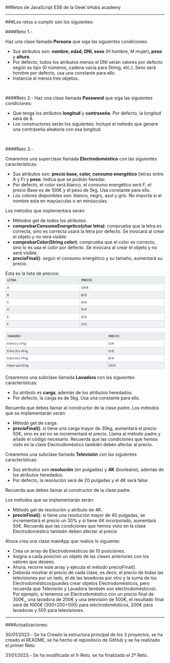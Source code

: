 ##Retos de JavaScript ES6 de la Geek'sHubs academy

***

###Los retos a cumplir són los siguientes:

####Reto 1.-  
  
Haz una clase llamada <b>Persona</b> que siga las siguientes condiciones:  

- Sus atributos son: <b>nombre, edad, DNI, sexo</b> (H hombre, M mujer)<b>, peso</b> y <b>altura</b>.
- Por defecto, todos los atributos menos el DNI serán valores por defecto según su tipo (0 números, cadena vacía para String, etc.). Sexo será hombre por defecto, usa una constante para ello.
- Instancia al menos tres objetos. 
<br>  

####Reto 2.- 
Haz una clase llamada <b>Password</b> que siga las siguientes condiciones:  

- Que tenga los atributos <b>longitud</b> y <b>contraseña</b>. Por defecto, la longitud será de 8.
- Los constructores serán los siguientes:
Incluye el método que genere una contraseña aleatoria con esa longitud. 
<br>  

####Reto 3.-

Crearemos una superclase llamada <b>Electrodoméstico</b> con las siguientes características:  

- Sus atributos son: <b>precio base, color, consumo energético</b> (letras entre A y F) y <b>peso</b>. Indica que se podrán heredar.
- Por defecto, el color será blanco, el consumo energético será F, el precio Base es de 100€ y el peso de 5kg. Usa constante para ello.
- Los colores disponibles son: blanco, negro, azul y gris. No importa si el nombre esta en mayúsculas o en minúsculas.

Los métodos que implementara serán:
- Métodos get de todos los atributos.
- <b>comprobarConsumoEnergetico(char letra)</b>: comprueba que la letra es correcta, sino es correcta usará la letra por defecto. Se invocará al crear el objeto y no será visible.
- <b>comprobarColor(String color)</b>: comprueba que el color es correcto, sino lo es usa el color por defecto. Se invocara al crear el objeto y no será visible.
- <b>precioFinal()</b>: según el consumo energético y su tamaño, aumentará su precio.

Esta es la lista de precios:
<img src= "/Img/listaPrecios.png" width="600"> 
<br> 

Crearemos una subclase llamada <b>Lavadora</b> con las siguientes características:
- Su atributo es <b>carga</b>, además de los atributos heredados.
- Por defecto, la carga es de 5kg. Usa una constante para ello.

Recuerda que debes llamar al constructor de la clase padre.
Los métodos que se implementarán serán:

- Método get de carga.
- <b>precioFinal()</b>: si tiene una carga mayor de 30kg, aumentará el precio 50€, sino es así no se incrementará el precio. Llama al método padre y añade el código necesario. Recuerda que las condiciones que hemos visto en la clase Electrodoméstico también deben afectar al precio.

Crearemos una subclase llamada <b>Televisión</b> con las siguientes características:
- Sus atributos son <b>resolución</b> (en pulgadas) y <b>4K</b> (booleano), además de los atributos heredados.
- Por defecto, la resolución será de 20 pulgadas y el 4K será false.

Recuerda que debes llamar al constructor de la clase padre.

Los métodos que se implementarán serán:

- Método get de resolución y atributo de 4K.
- <b>precioFinal()</b>: si tiene una resolución mayor de 40 pulgadas, se incrementará el precio un 30% y si tiene 4K incorporado, aumentará 50€. Recuerda que las condiciones que hemos visto en la clase Electrodoméstico también deben afectar al precio

Ahora crea una clase mainApp que realice lo siguiente:

- Crea un array de Electrodomésticos de 10 posiciones.
- Asigna a cada posición un objeto de las clases anteriores con los valores que desees.
- Ahora, recorre este array y ejecuta el método precioFinal().
- Deberás mostrar el precio de cada clase, es decir, el precio de todas las televisiones por un lado, el de las lavadoras por otro y la suma de los Electrodomésticos(puedes crear objetos Electrodomésticos, pero recuerda que Televisión y Lavadora también son electrodomésticos). Por ejemplo, si tenemos un Electrodoméstico con un precio final de 300€,, una lavadora de 200€ y una televisión de 500€, el resultado final será de 1000€ (300+200+500) para electrodomésticos, 200€ para lavadoras y 500 para televisiones.


***



###Actualizaciones:

30/01/2023.- Se ha Creado la estructura principal de los 3 proyectos, se ha creado el README, se ha hecho el repositorio de GitHub y se ha realizado el primer Reto.

31/01/2023.- Se ha modificado el 1r Reto, se ha finalizado el 2º Reto.
